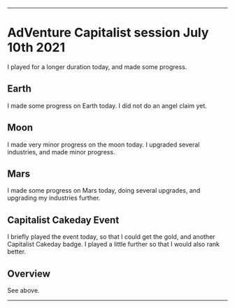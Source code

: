 
***

# AdVenture Capitalist session July 10th 2021

I played for a longer duration today, and made some progress.

## Earth

I made some progress on Earth today. I did not do an angel claim yet.

## Moon

I made very minor progress on the moon today. I upgraded several industries, and made minor progress.

## Mars

I made some progress on Mars today, doing several upgrades, and upgrading my industries further.

## Capitalist Cakeday Event

I briefly played the event today, so that I could get the gold, and another Capitalist Cakeday badge. I played a little further so that I would also rank better.

## Overview

See above.

***

